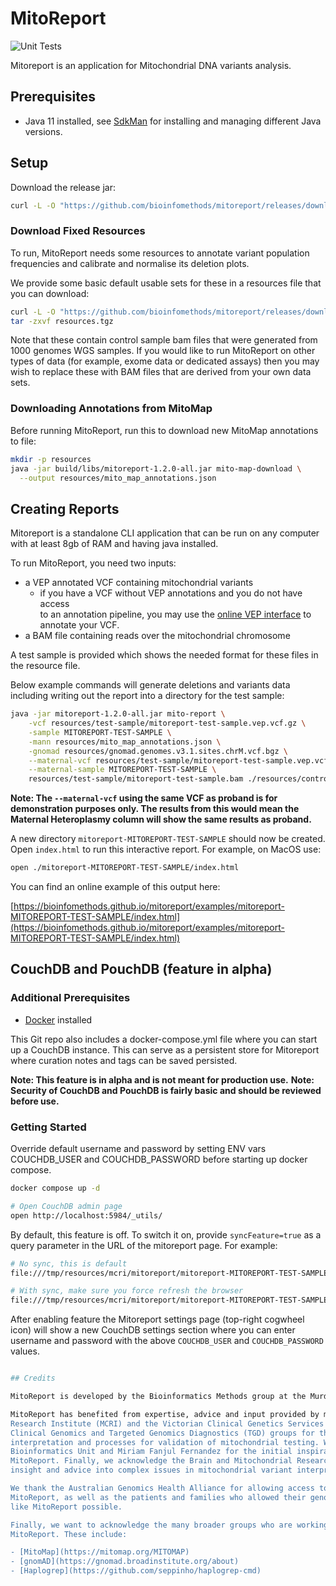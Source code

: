# MitoReport

![Unit Tests](https://github.com/bioinfomethods/mitoreport/actions/workflows/main.yml/badge.svg)

Mitoreport is an application for Mitochondrial DNA variants analysis.

## Prerequisites

* Java 11 installed, see [SdkMan](https://sdkman.io/) for installing and managing different Java versions.

## Setup

Download the release jar:

```bash
curl -L -O "https://github.com/bioinfomethods/mitoreport/releases/download/1.2.0/mitoreport-1.2.0-all.jar"
```

### Download Fixed Resources

To run, MitoReport needs some resources to annotate variant population frequencies and calibrate and normalise its
deletion plots.

We provide some basic default usable sets for these in a resources file that you can download:

```bash
curl -L -O "https://github.com/bioinfomethods/mitoreport/releases/download/1.2.0/resources.tgz"
tar -zxvf resources.tgz 
```

Note that these contain control sample bam files that were generated from 1000 genomes WGS samples. If you would like to
run MitoReport on other types of data (for example, exome data or dedicated assays) then you may wish to replace these
with BAM files that are derived from your own data sets.

### Downloading Annotations from MitoMap

Before running MitoReport, run this to download new MitoMap annotations to file: 

```bash
mkdir -p resources
java -jar build/libs/mitoreport-1.2.0-all.jar mito-map-download \
  --output resources/mito_map_annotations.json
```

## Creating Reports

Mitoreport is a standalone CLI application that can be run on any computer with at least 8gb of RAM and having java
installed.

To run MitoReport, you need two inputs:

- a VEP annotated VCF containing mitochondrial variants
  - if you have a VCF without VEP annotations and you do not have access  
    to an annotation pipeline, you may use the [online VEP interface](https://asia.ensembl.org/Tools/VEP) to annotate
    your VCF.
- a BAM file containing reads over the mitochondrial chromosome

A test sample is provided which shows the needed format for these files in the resource file.

Below example commands will generate deletions and variants data including writing out the report into a directory for
the test sample:

```bash
java -jar mitoreport-1.2.0-all.jar mito-report \
    -vcf resources/test-sample/mitoreport-test-sample.vep.vcf.gz \
    -sample MITOREPORT-TEST-SAMPLE \
    -mann resources/mito_map_annotations.json \
    -gnomad resources/gnomad.genomes.v3.1.sites.chrM.vcf.bgz \
    --maternal-vcf resources/test-sample/mitoreport-test-sample.vep.vcf.gz \
    --maternal-sample MITOREPORT-TEST-SAMPLE \
    resources/test-sample/mitoreport-test-sample.bam ./resources/controls/*.bam
```

**Note: The `--maternal-vcf` using the same VCF as proband is for demonstration purposes only.  The results from this
would mean the Maternal Heteroplasmy column will show the same results as proband.**

A new directory `mitoreport-MITOREPORT-TEST-SAMPLE` should now be created.  Open `index.html` to run this interactive
report. For example, on MacOS use:

```bash
open ./mitoreport-MITOREPORT-TEST-SAMPLE/index.html
```

You can find an online example of this output here:

[https://bioinfomethods.github.io/mitoreport/examples/mitoreport-MITOREPORT-TEST-SAMPLE/index.html](https://bioinfomethods.github.io/mitoreport/examples/mitoreport-MITOREPORT-TEST-SAMPLE/index.html)

## CouchDB and PouchDB (feature in alpha)

### Additional Prerequisites

* [Docker](https://www.docker.com/products/docker-desktop/) installed

This Git repo also includes a docker-compose.yml file where you can start up a CouchDB instance.  This can serve
as a persistent store for Mitoreport where curation notes and tags can be saved persisted.

**Note: This feature is in alpha and is not meant for production use.**
**Note: Security of CouchDB and PouchDB is fairly basic and should be reviewed before use.**

### Getting Started

Override default username and password by setting ENV vars COUCHDB_USER and COUCHDB_PASSWORD before starting up
docker compose.

```bash
docker compose up -d

# Open CouchDB admin page
open http://localhost:5984/_utils/
```

By default, this feature is off.  To switch it on, provide `syncFeature=true` as a query parameter in the URL of the
mitoreport page.  For example:

```bash
# No sync, this is default
file:///tmp/resources/mcri/mitoreport/mitoreport-MITOREPORT-TEST-SAMPLE/index.html#/variants

# With sync, make sure you force refresh the browser
file:///tmp/resources/mcri/mitoreport/mitoreport-MITOREPORT-TEST-SAMPLE/index.html#/variants?syncFeature=true
```

After enabling feature the Mitoreport settings page (top-right cogwheel icon) will show a new CouchDB settings section
where you can enter username and password with the above `COUCHDB_USER` and `COUCHDB_PASSWORD` values.
```bash

## Credits

MitoReport is developed by the Bioinformatics Methods group at the Murdoch Childrens Research Institute.

MitoReport has benefited from expertise, advice and input provided by many contributors at the Murdoch Children's
Research Institute (MCRI) and the Victorian Clinical Genetics Services (VCGS). In particular, we acknowledge the VCGS
Clinical Genomics and Targeted Genomics Diagnostics (TGD) groups for their insight into the process for clinical
interpretation and processes for validation of mitochondrial testing. We further acknowledge the VCGS Clinical
Bioinformatics Unit and Miriam Fanjul Fernandez for the initial inspiration and groundwork that provided the basis for
MitoReport. Finally, we acknowledge the Brain and Mitochondrial Research Group at MCRI who provided us with significant
insight and advice into complex issues in mitochondrial variant interpretation.

We thank the Australian Genomics Health Alliance for allowing access to data that to test and validate the operation of
MitoReport, as well as the patients and families who allowed their genomic data to be used for research, making tools
like MitoReport possible.

Finally, we want to acknowledge the many broader groups who are working to make resources available that are used in
MitoReport. These include:

- [MitoMap](https://mitomap.org/MITOMAP)
- [gnomAD](https://gnomad.broadinstitute.org/about)
- [Haplogrep](https://github.com/seppinho/haplogrep-cmd)
